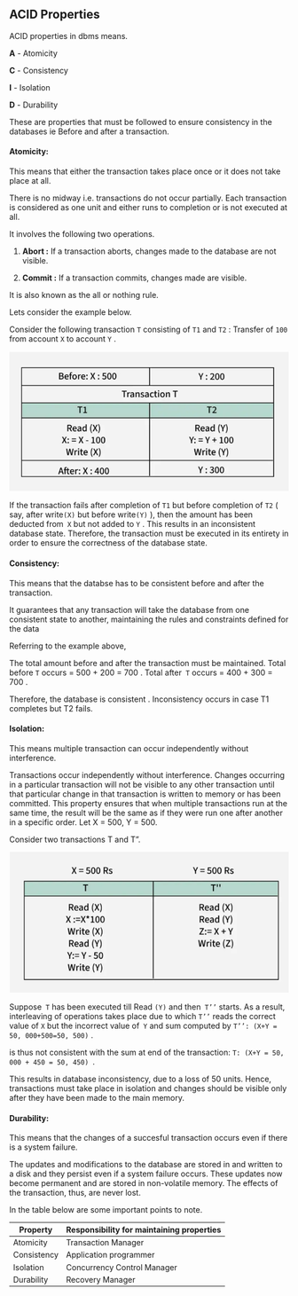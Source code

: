## ACID Properties
ACID properties in dbms means. 

**A** - Atomicity

**C** - Consistency

**I** - Isolation

**D** - Durability

These are properties that must be followed to ensure consistency in the databases ie Before and after a transaction. 

#### Atomicity:
This means that either the transaction takes place once or it does not take place at all.

 There is no midway i.e. transactions do not occur partially. Each transaction is considered as one unit and either runs to completion or is not executed at all.

  It involves the following two operations.

  1. **Abort :** If a transaction aborts, changes made to the database are not visible.

  2. **Commit :** If a transaction commits, changes made are visible.

It is also known as the all or nothing rule.

Lets consider the example below.

Consider the following transaction `T` consisting of `T1` and `T2` : Transfer of `100` from account `X` to account `Y` .

![alt text](image.png)

If the transaction fails after completion of `T1` but before completion of `T2` ( say, after write`(X)` but before write`(Y)` ), then the amount has been deducted from` X` but not added to `Y` . This results in an inconsistent database state. Therefore, the transaction must be executed in its entirety in order to ensure the correctness of the database state.

#### Consistency: 
This means that the databse has to be consistent before and after the transaction.

It guarantees that any transaction will take the database from one consistent state to another, maintaining the rules and constraints defined for the data

Referring to the example above,


The total amount before and after the transaction must be maintained.
Total before `T` occurs = 500 + 200 = 700 .
Total after` T` occurs = 400 + 300 = 700 .


Therefore, the database is consistent . Inconsistency occurs in case T1 completes but T2 fails.

#### Isolation:
This means multiple transaction can occur independently without interference.

Transactions occur independently without interference. Changes occurring in a particular transaction will not be visible to any other transaction until that particular change in that transaction is written to memory or has been committed. This property ensures that when multiple transactions run at the same time, the result will be the same as if they were run one after another in a specific order.
Let X = 500, Y = 500.

Consider two transactions T and T”.

![alt text](image-1.png)

Suppose` T` has been executed till Read `(Y)` and then` T’’` starts. As a result, interleaving of operations takes place due to which `T’’` reads the correct value of `X` but the incorrect value of` Y` and sum computed by
`T’’: (X+Y = 50, 000+500=50, 500)` .


is thus not consistent with the sum at end of the transaction:
`T: (X+Y = 50, 000 + 450 = 50, 450) `.


This results in database inconsistency, due to a loss of 50 units. Hence, transactions must take place in isolation and changes should be visible only after they have been made to the main memory.

#### Durability:
This means that the changes of a succesful transaction occurs even if there is a system failure.

The updates and modifications to the database are stored in and written to a disk and they persist even if a system failure occurs. These updates now become permanent and are stored in non-volatile memory. The effects of the transaction, thus, are never lost.

In the table below are some important points to note.

| Property    | Responsibility for maintaining properties     |
|------------|---------------------------------------------|
| Atomicity  | Transaction Manager                        |
| Consistency | Application programmer                    |
| Isolation  | Concurrency Control Manager               |
| Durability | Recovery Manager                          |




